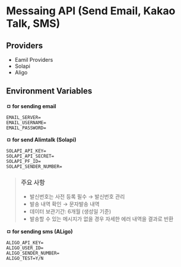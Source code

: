 # Messaing API (Send Email, Kakao Talk, SMS)

## Providers

- Eamil Providers
- Solapi
- Aligo

## Environment Variables

**ㅁ for sending email**

```
EMAIL_SERVER=
EMAIL_USERNAME=
EMAIL_PASSWORD=
```

**ㅁ for send Alimtalk (Solapi)**

```
SOLAPI_API_KEY=
SOLAPI_API_SECRET=
SOLAPI_PF_ID=
SOLAPI_SENDER_NUMBER=
```

> ### 주요 사항
> - 발신번호는 사전 등록 필수 → 발신번호 관리
> - 발송 내역 확인 → 문자발송 내역
> - 데이터 보관기간: 6개월 (생성일 기준)
> - 발송할 수 있는 메시지가 없을 경우 자세한 에러 내역을 결과로 반환

**ㅁ for sending sms (ALigo)**

```
ALIGO_API_KEY=
ALIGO_USER_ID=
ALIGO_SENDER_NUMBER=
ALIGO_TEST=Y/N
```

